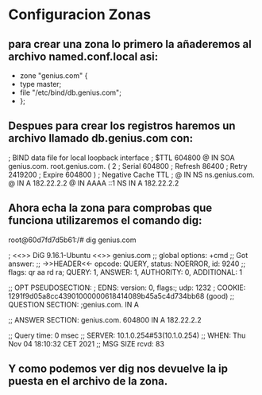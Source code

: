# Configuracion Zonas

## para crear una zona lo primero la añaderemos al archivo named.conf.local asi:

- zone "genius.com" {
-    type master;
-    file "/etc/bind/db.genius.com";
- };

## Despues para crear los registros haremos un archivo llamado db.genius.com con:

; BIND data file for local loopback interface
;
$TTL	604800
@	IN	SOA	genius.com. root.genius.com. (
			      2		; Serial
			 604800		; Refresh
			  86400		; Retry
			2419200		; Expire
			 604800 )	; Negative Cache TTL
;
@	IN	NS	ns.genius.com.
@	IN	A	182.22.2.2
@	IN	AAAA	::1
NS  IN  A   182.22.2.2

## Ahora echa la zona para comprobas que funciona utilizaremos el comando dig:

root@60d7fd7d5b61:/# dig genius.com

; <<>> DiG 9.16.1-Ubuntu <<>> genius.com
;; global options: +cmd
;; Got answer:
;; ->>HEADER<<- opcode: QUERY, status: NOERROR, id: 9240
;; flags: qr aa rd ra; QUERY: 1, ANSWER: 1, AUTHORITY: 0, ADDITIONAL: 1

;; OPT PSEUDOSECTION:
; EDNS: version: 0, flags:; udp: 1232
; COOKIE: 1291f9d05a8cc43901000000618414089b45a5c4d734bb68 (good)
;; QUESTION SECTION:
;genius.com.                    IN      A

;; ANSWER SECTION:
genius.com.             604800  IN      A       182.22.2.2

;; Query time: 0 msec
;; SERVER: 10.1.0.254#53(10.1.0.254)
;; WHEN: Thu Nov 04 18:10:32 CET 2021
;; MSG SIZE  rcvd: 83

## Y como podemos ver dig nos devuelve la ip puesta en el archivo de la zona.

